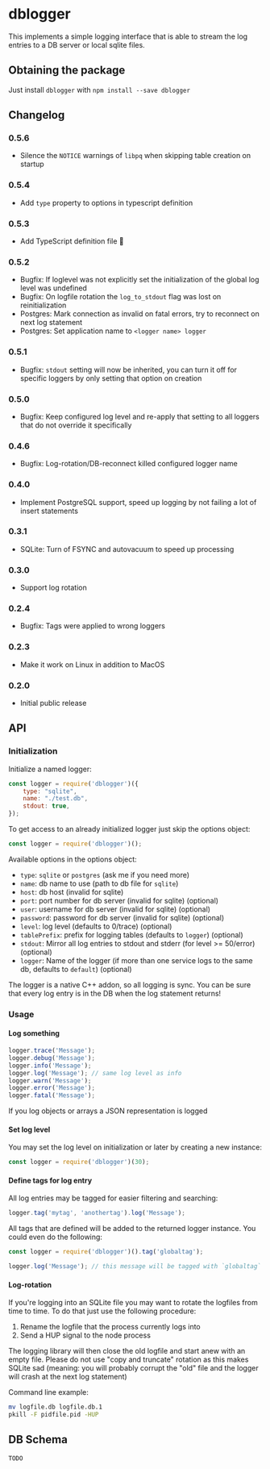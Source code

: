 # dblogger

This implements a simple logging interface that is able to stream the log entries to a DB server or local sqlite files.

## Obtaining the package

Just install `dblogger` with `npm install --save dblogger`

## Changelog

### 0.5.6

- Silence the `NOTICE` warnings of `libpq` when skipping table creation on startup

### 0.5.4

- Add `type` property to options in typescript definition

### 0.5.3

- Add TypeScript definition file 🎉

### 0.5.2

- Bugfix: If loglevel was not explicitly set the initialization of the global log level was undefined
- Bugfix: On logfile rotation the `log_to_stdout` flag was lost on reinitialization
- Postgres: Mark connection as invalid on fatal errors, try to reconnect on next log statement
- Postgres: Set application name to `<logger name> logger`

### 0.5.1

- Bugfix: `stdout` setting will now be inherited, you can turn it off for specific loggers by only setting that option on creation

### 0.5.0

- Bugfix: Keep configured log level and re-apply that setting to all loggers that do not override it specifically

### 0.4.6

- Bugfix: Log-rotation/DB-reconnect killed configured logger name

### 0.4.0

-  Implement PostgreSQL support, speed up logging by not failing a lot of insert statements

### 0.3.1

- SQLite: Turn of FSYNC and autovacuum to speed up processing

### 0.3.0

- Support log rotation

### 0.2.4

- Bugfix: Tags were applied to wrong loggers

### 0.2.3

- Make it work on Linux in addition to MacOS

### 0.2.0

- Initial public release

## API

### Initialization

Initialize a named logger:

~~~javascript
const logger = require('dblogger')({
	type: "sqlite",
	name: "./test.db",
	stdout: true,
});
~~~

To get access to an already initialized logger just skip the options object:

~~~javascript
const logger = require('dblogger')();
~~~

Available options in the options object:

- `type`: `sqlite` or `postgres` (ask me if you need more)
- `name`: db name to use (path to db file for `sqlite`)
- `host`: db host (invalid for sqlite)
- `port`: port number for db server (invalid for sqlite) (optional)
- `user`: username for db server (invalid for sqlite) (optional)
- `password`: password for db server (invalid for sqlite) (optional)
- `level`: log level (defaults to 0/trace) (optional)
- `tablePrefix`: prefix for logging tables (defaults to `logger`) (optional)
- `stdout`: Mirror all log entries to stdout and stderr (for level >= 50/error) (optional)
- `logger`: Name of the logger (if more than one service logs to the same db, defaults to `default`) (optional)

The logger is a native C++ addon, so all logging is sync. You can be sure that every log entry is in the DB when the log statement returns!

### Usage

#### Log something

~~~javascript
logger.trace('Message');
logger.debug('Message');
logger.info('Message');
logger.log('Message'); // same log level as info
logger.warn('Message');
logger.error('Message');
logger.fatal('Message');
~~~

If you log objects or arrays a JSON representation is logged

#### Set log level

You may set the log level on initialization or later by creating a new instance:

~~~javascript
const logger = require('dblogger')(30);
~~~

#### Define tags for log entry

All log entries may be tagged for easier filtering and searching:

~~~javascript
logger.tag('mytag', 'anothertag').log('Message');
~~~

All tags that are defined will be added to the returned logger instance. You could even do the following:

~~~javascript
const logger = require('dblogger')().tag('globaltag');

logger.log('Message'); // this message will be tagged with `globaltag`
~~~

#### Log-rotation

If you're logging into an SQLite file you may want to rotate the logfiles from time to time.
To do that just use the following procedure:

1. Rename the logfile that the process currently logs into
2. Send a HUP signal to the node process

The logging library will then close the old logfile and start anew with an empty file.
Please do not use "copy and truncate" rotation as this makes SQLite sad (meaning: you
will probably corrupt the "old" file and the logger will crash at the next log statement)

Command line example:

~~~bash
mv logfile.db logfile.db.1
pkill -F pidfile.pid -HUP
~~~

## DB Schema

`TODO`
